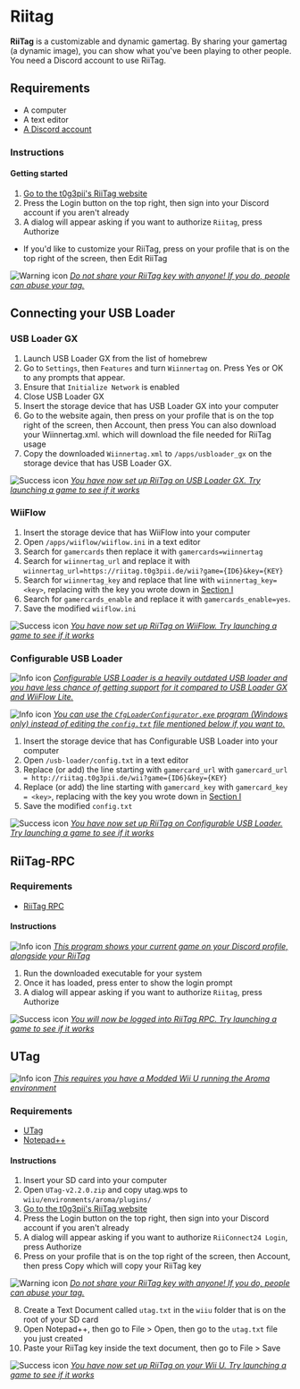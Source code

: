 # Riitag

**RiiTag** is a customizable and dynamic gamertag. By sharing your gamertag (a dynamic image), you can show what you've been playing to other people. You need a Discord account to use RiiTag.

## Requirements
-   A computer
-   A text editor
-   [A Discord account](https://discord.com/login)

### Instructions
#### Getting started

1.  [Go to the t0g3pii's RiiTag website](https://riitag.t0g3pii.de/)
2.  Press the Login button on the top right, then sign into your Discord account if you aren't already
3.  A dialog will appear asking if you want to authorize `Riitag`, press Authorize

-   If you'd like to customize your RiiTag, press on your profile that is on the top right of the screen, then Edit RiiTag

![Warning icon](https://upload.wikimedia.org/wikipedia/commons/thumb/f/f1/OOjs_UI_icon_information-warning.svg/20px-OOjs_UI_icon_information-warning.svg.png) <u>*Do not share your RiiTag key with anyone! If you do, people can abuse your tag.*</u>

## Connecting your USB Loader

### USB Loader GX

1.  Launch USB Loader GX from the list of homebrew
2.  Go to `Settings`, then `Features` and turn `Wiinnertag` on. Press Yes or OK to any prompts that appear.
3.  Ensure that `Initialize Network` is enabled
4.  Close USB Loader GX
5.  Insert the storage device that has USB Loader GX into your computer
6.  Go to the website again, then press on your profile that is on the top right of the screen, then Account, then press You can also download your Wiinnertag.xml. which will download the file needed for RiiTag usage
7.  Copy the downloaded `Wiinnertag.xml` to `/apps/usbloader_gx` on the storage device that has USB Loader GX.

![Success icon](https://upload.wikimedia.org/wikipedia/commons/thumb/1/17/OOjs_UI_icon_information-constructive.svg/20px-OOjs_UI_icon_information-constructive.svg.png) <u>*You have now set up RiiTag on USB Loader GX. Try launching a game to see if it works*</u>


### WiiFlow

1.  Insert the storage device that has WiiFlow into your computer
2.  Open `/apps/wiiflow/wiiflow.ini` in a text editor
3.  Search for `gamercards` then replace it with `gamercards=wiinnertag`
4.  Search for `wiinnertag_url` and replace it with `wiinnertag_url=https://riitag.t0g3pii.de/wii?game={ID6}&key={KEY}`
5.  Search for `wiinnertag_key` and replace that line with `wiinnertag_key=<key>`, replacing <key> with the key you wrote down in [Section I](https://wiki.hacks.guide/wiki/RiiTag#Getting_started "RiiTag")
6.  Search for `gamercards_enable` and replace it with `gamercards_enable=yes`.
7.  Save the modified `wiiflow.ini`

![Success icon](https://upload.wikimedia.org/wikipedia/commons/thumb/1/17/OOjs_UI_icon_information-constructive.svg/20px-OOjs_UI_icon_information-constructive.svg.png) <u>*You have now set up RiiTag on WiiFlow. Try launching a game to see if it works*</u>


### Configurable USB Loader

![Info icon](https://upload.wikimedia.org/wikipedia/commons/thumb/e/ec/OOjs_UI_icon_information-progressive.svg/20px-OOjs_UI_icon_information-progressive.svg.png) <u>*Configurable USB Loader is a heavily outdated USB loader and you have less chance of getting support for it compared to USB Loader GX and WiiFlow Lite.*</u>

![Info icon](https://upload.wikimedia.org/wikipedia/commons/thumb/e/ec/OOjs_UI_icon_information-progressive.svg/20px-OOjs_UI_icon_information-progressive.svg.png) <u>*You can use the `CfgLoaderConfigurator.exe` program (Windows only) instead of editing the `config.txt` file mentioned below if you want to.*</u>

1.  Insert the storage device that has Configurable USB Loader into your computer
2.  Open `/usb-loader/config.txt` in a text editor
3.  Replace (or add) the line starting with `gamercard_url` with `gamercard_url = http://riitag.t0g3pii.de/wii?game={ID6}&key={KEY}`
4.  Replace (or add) the line starting with `gamercard_key` with `gamercard_key = <key>`, replacing <key> with the key you wrote down in [Section I](https://wiki.hacks.guide/wiki/RiiTag#Getting_started "RiiTag")
5.  Save the modified `config.txt`

![Success icon](https://upload.wikimedia.org/wikipedia/commons/thumb/1/17/OOjs_UI_icon_information-constructive.svg/20px-OOjs_UI_icon_information-constructive.svg.png) <u>*You have now set up RiiTag on Configurable USB Loader. Try launching a game to see if it works*</u>


## RiiTag-RPC

### Requirements

-   [RiiTag RPC](https://github.com/t0g3pii/RiiTag-RPC/releases/latest)

#### Instructions

![Info icon](https://upload.wikimedia.org/wikipedia/commons/thumb/e/ec/OOjs_UI_icon_information-progressive.svg/20px-OOjs_UI_icon_information-progressive.svg.png) <u>*This program shows your current game on your Discord profile, alongside your RiiTag*</u>

1.  Run the downloaded executable for your system
2.  Once it has loaded, press enter to show the login prompt
3.  A dialog will appear asking if you want to authorize `Riitag`, press Authorize

![Success icon](https://upload.wikimedia.org/wikipedia/commons/thumb/1/17/OOjs_UI_icon_information-constructive.svg/20px-OOjs_UI_icon_information-constructive.svg.png) <u>*You will now be logged into RiiTag RPC. Try launching a game to see if it works*</u>

## UTag

![Info icon](https://upload.wikimedia.org/wikipedia/commons/thumb/e/ec/OOjs_UI_icon_information-progressive.svg/20px-OOjs_UI_icon_information-progressive.svg.png) <u>*This requires you have a [Modded Wii U](https://wiiu.hacks.guide/ "wiiuguide:") running the [Aroma environment](https://wiiu.hacks.guide/aroma/getting-started "wiiuguide:aroma/getting-started")*</u>

### Requirements

-   [UTag](https://github.com/t0g3pii/UTag/releases/latest)
-   [Notepad++](https://notepad-plus-plus.org/downloads/)

#### Instructions

1.  Insert your SD card into your computer
2.  Open `UTag-v2.2.0.zip` and copy utag.wps to `wiiu/environments/aroma/plugins/`
3.  [Go to the t0g3pii's RiiTag website](https://riitag.t0g3pii.de/)
4.  Press the Login button on the top right, then sign into your Discord account if you aren't already
5.  A dialog will appear asking if you want to authorize `RiiConnect24 Login`, press Authorize
6.  Press on your profile that is on the top right of the screen, then Account, then press Copy which will copy your RiiTag key

![Warning icon](https://upload.wikimedia.org/wikipedia/commons/thumb/f/f1/OOjs_UI_icon_information-warning.svg/20px-OOjs_UI_icon_information-warning.svg.png) <u>*Do not share your RiiTag key with anyone! If you do, people can abuse your tag.*</u>

8.  Create a Text Document called `utag.txt` in the `wiiu` folder that is on the root of your SD card
9.  Open Notepad++, then go to File > Open, then go to the `utag.txt` file you just created
10.  Paste your RiiTag key inside the text document, then go to File > Save

![Success icon](https://upload.wikimedia.org/wikipedia/commons/thumb/1/17/OOjs_UI_icon_information-constructive.svg/20px-OOjs_UI_icon_information-constructive.svg.png) <u>*You have now set up RiiTag on your Wii U. Try launching a game to see if it works*</u>

